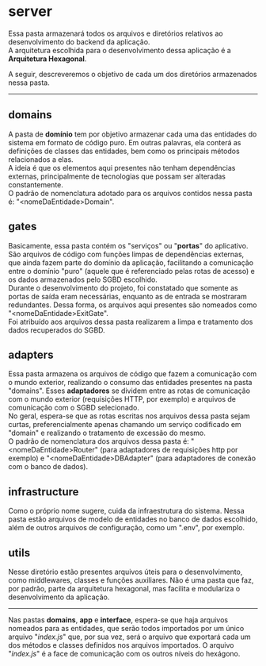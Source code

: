 # **server**
Essa pasta armazenará todos os arquivos e diretórios relativos ao desenvolvimento do backend da aplicação.  
A arquitetura escolhida para o desenvolvimento dessa aplicação é a **Arquitetura Hexagonal**.  
  
A seguir, descreveremos o objetivo de cada um dos diretórios armazenados nessa pasta.  
  
---
  
## **domains**
A pasta de **domínio** tem por objetivo armazenar cada uma das entidades do sistema em formato de código puro. Em outras palavras, ela conterá as definições de classes das entidades, bem como os principais métodos relacionados a elas.  
A ideia é que os elementos aqui presentes não tenham dependências externas, principalmente de tecnologias que possam ser alteradas constantemente.  
O padrão de nomenclatura adotado para os arquivos contidos nessa pasta é: "\<nomeDaEntidade\>Domain".  
  
## **gates**
Basicamente, essa pasta contém os "serviços" ou "**portas**" do aplicativo. São arquivos de código com funções limpas de dependências externas, que ainda fazem parte do domínio da aplicação, facilitando a comunicação entre o domínio "puro" (aquele que é referenciado pelas rotas de acesso) e os dados armazenados pelo SGBD escolhido.  
Durante o desenvolvimento do projeto, foi constatado que somente as portas de saída eram necessárias, enquanto as de entrada se mostraram redundantes. Dessa forma, os arquivos aqui presentes são nomeados como "\<nomeDaEntidade\>ExitGate".  
Foi atribuído aos arquivos dessa pasta realizarem a limpa e tratamento dos dados recuperados do SGBD.  
  
## **adapters**
Essa pasta armazena os arquivos de código que fazem a comunicação com o mundo exterior, realizando o consumo das entidades presentes na pasta "domains". Esses **adaptadores** se dividem entre as rotas de comunicação com o mundo exterior (requisições HTTP, por exemplo) e arquivos de comunicação com o SGBD selecionado.  
No geral, espera-se que as rotas escritas nos arquivos dessa pasta sejam curtas, preferencialmente apenas chamando um serviço codificado em "domain" e realizando o tratamento de excessão do mesmo.  
O padrão de nomenclatura dos arquivos dessa pasta é: "\<nomeDaEntidade\>Router" (para adaptadores de requisições http por exemplo) e "\<nomeDaEntidade\>DBAdapter" (para adaptadores de conexão com o banco de dados).  
  
## **infrastructure**
Como o próprio nome sugere, cuida da infraestrutura do sistema. Nessa pasta estão arquivos de modelo de entidades no banco de dados escolhido, além de outros arquivos de configuração, como um ".env", por exemplo.  
  
## **utils**
Nesse diretório estão presentes arquivos úteis para o desenvolvimento, como middlewares, classes e funções auxiliares. Não é uma pasta que faz, por padrão, parte da arquitetura hexagonal, mas facilita e modulariza o desenvolvimento da aplicação.
  
---
  
Nas pastas **domains**, **app** e  **interface**, espera-se que haja arquivos nomeados para as entidades, que serão todos importados por um único arquivo "_index.js_" que, por sua vez, será o arquivo que exportará cada um dos métodos e classes definidos nos arquivos importados. O arquivo "_index.js_" é a face de comunicação com os outros níveis do hexágono.  
  
